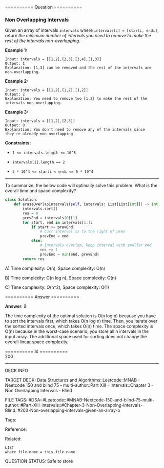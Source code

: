========== Question ==========  

### Non Overlapping Intervals

Given an array of intervals `intervals` where `intervals[i] = [starti, endi]`, return _the minimum number of intervals you need to remove to make the rest of the intervals non-overlapping_.

**Example 1:**

```
Input: intervals = [[1,2],[2,3],[3,4],[1,3]]
Output: 1
Explanation: [1,3] can be removed and the rest of the intervals are non-overlapping.
```

**Example 2:**

```
Input: intervals = [[1,2],[1,2],[1,2]]
Output: 2
Explanation: You need to remove two [1,2] to make the rest of the intervals non-overlapping.
```

**Example 3:**

```
Input: intervals = [[1,2],[2,3]]
Output: 0
Explanation: You don't need to remove any of the intervals since they're already non-overlapping.
```

**Constraints:**

-   `1 <= intervals.length <= 10^5`

-   `intervals[i].length == 2`

-   `5 * 10^4 <= starti < endi <= 5 * 10^4`

---

To summarize, the below code will optimally solve this problem. What is the overall time and space complexity?

```python
class Solution:
    def eraseOverlapIntervals(self, intervals: List[List[int]]) -> int:
        intervals.sort()
        res = 0
        prevEnd = intervals[0][1]
        for start, end in intervals[1:]:
            if start >= prevEnd:
                # Curr interval is to the right of prev
                prevEnd = end
            else:
                # Intervals overlap, keep interval with smaller end
                res += 1
                prevEnd = min(end, prevEnd)
        return res
```

A) Time complexity: O(n), Space complexity: O(n)

B) Time complexity: O(n log n), Space complexity: O(n)

C) Time complexity: O(n^2), Space complexity: O(1)  

========== Answer ==========  

**Answer**: B

The time complexity of the optimal solution is O(n log n) because you have to sort the intervals first, which takes O(n log n) time. Then, you iterate over the sorted intervals once, which takes O(n) time. The space complexity is O(n) because in the worst-case scenario, you store all n intervals in the input array. The additional space used for sorting does not change the overall linear space complexity.

========== Id ==========  
200

---

DECK INFO

TARGET DECK: Data Structures and Algorithms::Leetcode::MNAB - Neetcode 150 and blind 75 - multi-author::Part XIII - Intervals::Chapter 3 - Non Overlapping Intervals - Blind

FILE TAGS: #DSA::#Leetcode::#MNAB-Neetcode-150-and-blind-75-multi-author::#Part-XIII-Intervals::#Chapter-3-Non-Overlapping-Intervals-Blind::#200-Non-overlapping-intervals-given-an-array-o

Tags:

Reference:

Related:

```dataview
LIST
where file.name = this.file.name
```

QUESTION STATUS: Safe to store
